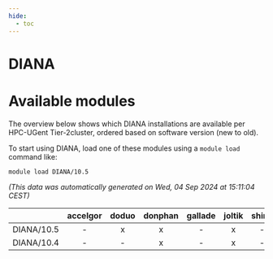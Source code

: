```yaml
---
hide:
  - toc
---
```


DIANA
=====

# Available modules


The overview below shows which DIANA installations are available per HPC-UGent Tier-2cluster, ordered based on software version (new to old).

To start using DIANA, load one of these modules using a `module load` command like:

```shell
module load DIANA/10.5
```

*(This data was automatically generated on Wed, 04 Sep 2024 at 15:11:04 CEST)*  

| |accelgor|doduo|donphan|gallade|joltik|shinx|skitty|
| :---: | :---: | :---: | :---: | :---: | :---: | :---: | :---: |
|DIANA/10.5|-|x|x|-|x|-|-|
|DIANA/10.4|-|-|x|-|x|-|-|
